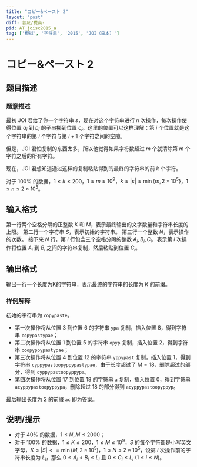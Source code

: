 ```yaml
---
title: "コピー&ペースト 2"
layout: "post"
diff: 普及/提高-
pid: AT_joisc2015_a
tag: ['模拟', '字符串', '2015', 'JOI（日本）']
---
```


# コピー&ペースト 2

## 题目描述

### 题意描述

最初 JOI 君给了你一个字符串 $s$，现在对这个字符串进行 $n$ 次操作，每次操作使得位置 $a_i$ 到 $b_i$ 的子串挪到位置 $c_i$。这里的位置可以这样理解：第 $i$ 个位置就是这个字符串的第 $i$ 个字符与第 $i+1$ 个字符之间的空隙。

但是，JOI 君怕复制的东西太多，所以他觉得如果字符数超过 $m$ 个就清除第 $m$ 个字符之后的所有字符。

现在，JOI 君想知道通过这样的复制粘贴得到的最终的字符串的前 $k$ 个字符。

对于 $100\%$ 的数据，$1\le k\le 200$，$1\le m\le 10^9$，$k\le |s|\le \min\{m,2\times 10^5\}$，$1\le n\le 2\times 10^5$。

## 输入格式

第一行两个空格分隔的正整数 $K$ 和 $M$，表示最终输出的文字数量和字符串长度的上限。
第二行一个字符串 $S$，表示初始的字符串。
第三行一个整数 $N$，表示操作的次数。
接下来 $N$ 行，第 $i$ 行包含三个空格分隔的整数 $A_i,B_i,C_i$，表示第 $i$ 次操作将位置 $A_i$ 到 $B_i$ 之间的字符串复制，然后粘贴到位置 $C_i$。

## 输出格式

输出一行一个长度为K的字符串，表示最终的字符串的长度为 $K$ 的前缀。

### 样例解释

初始的字符串为 `copypaste`。

- 第一次操作将从位置 $3$ 到位置 $6$ 的字符串 `ypa` 复制，插入位置 $8$，得到字符串 `copypastypae`；
- 第二次操作将从位置 $1$ 到位置 $5$ 的字符串 `opyp` 复制，插入位置 $2$，得到字符串 `coopyppypastypae`；
- 第三次操作将从位置 $4$ 到位置 $12$ 的字符串 `yppypast` 复制，插入位置 $1$，得到字符串 `cyppypastoopyppypastypae`，由于长度超过了 $M=18$，删除超过的部分，得到 `cyppypastoopyppypa`。
- 第四次操作将从位置 $17$ 到位置 $18$ 的字符串 `a` 复制，插入位置 $0$，得到字符串 `acyppypastoopyppypa`，删除超过 $18$ 的部分得到 `acyppypastoopyppyp`。

最后输出长度为 $2$ 的前缀 `ac` 即为答案。

## 说明/提示

- 对于 $40\%$ 的数据，$1\le N,M\le 2000$；
- 对于 $100\%$ 的数据，$1\le K\le 200$，$1\le M\le 10^9$，$S$ 的每个字符都是小写英文字母，$K\le |S|<=\min(M,2\times 10^5)$，$1\le N\le 2\times 10^5$，设第 $i$ 次操作前的字符串长度为 $L_i$，那么 $0\le A_i<B_i\le L_i$ 且 $0\le C_i\le L_i\ (1\le i\le N)$。

